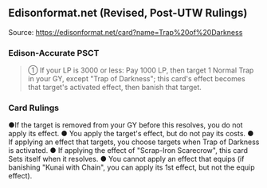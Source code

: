 
## Edisonformat.net (Revised, Post-UTW Rulings)

Source: https://edisonformat.net/card?name=Trap%20of%20Darkness

### Edison-Accurate PSCT

> ① If your LP is 3000 or less: Pay 1000 LP, then target 1 Normal Trap in your GY, except "Trap of Darkness"; this card's effect becomes that target's activated effect, then banish that target.

### Card Rulings

●If the target is removed from your GY before this resolves, you do not apply its effect.
● You apply the target's effect, but do not pay its costs.
● If applying an effect that targets, you choose targets when Trap of Darkness is activated.
● If applying the effect of "Scrap-Iron Scarecrow", this card Sets itself when it resolves.
● You cannot apply an effect that equips (if banishing "Kunai with Chain", you can apply its 1st effect, but not the equip effect).
            